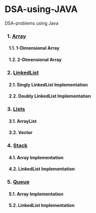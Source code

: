 # DSA-using-JAVA
DSA-problems using Java

### &nbsp; 1. [Array](https://github.com/nishant7372/Data-Structures/tree/main/array)
#### &nbsp;&nbsp;&nbsp; 1.1. 1-Dimensional Array
#### &nbsp;&nbsp;&nbsp; 1.2. 2-Dimensional Array
### &nbsp; 2. [LinkedList](https://github.com/nishant7372/Data-Structures/tree/main/linkedList)
#### &nbsp;&nbsp;&nbsp; 2.1. Singly LinkedList Implementation
#### &nbsp;&nbsp;&nbsp; 2.2. Doubly LinkedList Implementation
### &nbsp; 3. [Lists](https://github.com/nishant7372/Data-Structures/tree/main/lists)
#### &nbsp;&nbsp;&nbsp; 3.1. ArrayList
#### &nbsp;&nbsp;&nbsp; 3.2. Vector
### &nbsp; 4. [Stack](https://github.com/nishant7372/Data-Structures/tree/main/stack)
#### &nbsp;&nbsp;&nbsp; 4.1. Array Implementation
#### &nbsp;&nbsp;&nbsp; 4.2. LinkedList Implementation
### &nbsp; 5. [Queue](https://github.com/nishant7372/Data-Structures/tree/main/queue)
#### &nbsp;&nbsp;&nbsp; 5.1. Array Implementation
#### &nbsp;&nbsp;&nbsp; 5.2. LinkedList Implementation
